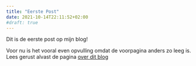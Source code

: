 ```yaml
---
title: "Eerste Post"
date: 2021-10-14T22:11:52+02:00
#draft: true
---
```


Dit is de eerste post op mijn blog!

Voor nu is het vooral even opvulling omdat de voorpagina anders zo leeg is. Lees gerust alvast de pagina [over dit blog](/over)
